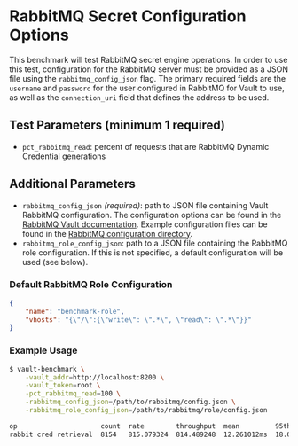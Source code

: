 # RabbitMQ Secret Configuration Options

This benchmark will test RabbitMQ secret engine operations. In order to use this test, configuration for the RabbitMQ server must be provided as a JSON file using the `rabbitmq_config_json` flag. The primary required fields are the `username` and `password` for the user configured in RabbitMQ for Vault to use, as well as the `connection_uri` field that defines the address to be used.

## Test Parameters (minimum 1 required)

- `pct_rabbitmq_read`: percent of requests that are RabbitMQ Dynamic Credential generations

## Additional Parameters

- `rabbitmq_config_json` _(required)_: path to JSON file containing Vault RabbitMQ configuration.  The configuration options can be found in the [RabbitMQ Vault documentation](https://developer.hashicorp.com/vault/api-docs/secret/rabbitmq#configure-connection).  Example configuration files can be found in the [RabbitMQ configuration directory](/configs/rabbitmq/).
- `rabbitmq_role_config_json`: path to a JSON file containing the RabbitMQ role configuration. If this is not specified, a default configuration will be used (see below).

### Default RabbitMQ Role Configuration

```json
{
    "name": "benchmark-role",
    "vhosts": "{\"/\":{\"write\": \".*\", \"read\": \".*\"}}"
}
```

### Example Usage

```bash
$ vault-benchmark \
    -vault_addr=http://localhost:8200 \
    -vault_token=root \
    -pct_rabbitmq_read=100 \
    -rabbitmq_config_json=/path/to/rabbitmq/config.json \
    -rabbitmq_role_config_json=/path/to/rabbitmq/role/config.json

op                     count  rate        throughput  mean         95th%       99th%        successRatio
rabbit cred retrieval  8154   815.079324  814.489248  12.261012ms  18.03222ms  70.963221ms  100.00%
```
